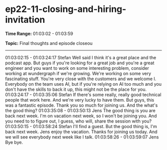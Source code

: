 # ep22-11-closing-and-hiring-invitation

**Time Range:** 01:03:02 - 01:03:59

**Topic:** Final thoughts and episode closeou

---

01:03:02:15 - 01:03:24:17
Stefan
Well said I think it's a great place and the podcast app. But guys if you're looking for a great job
and you're a great engineer and you want to work on some interesting problem, consider
working at wundergraph if we're growing. We're working on some very fascinating stuff. You're
very close with the customers and we welcome I. Everybody on the team uses AI, but if you're
relying on AI too much and you don't have the skills to back it up, this might not be the place for
you.
01:03:24:17 - 01:03:35:06
Stefan
If there's some really, really good technical people that work here. And we're very lucky to have
them. But guys, this was a fantastic episode. Thank you so much for joining us. And the what's
the good thing?
01:03:35:08 - 01:03:50:13
Jens
The good thing is you are back next week. I'm on vacation next week, so I won't be joining you.
And you need to to figure out, I guess, who will, share the session with you?
01:03:50:15 - 01:03:58:24
Stefan
I'll find a guest. But the good thing is, I'm back next week. Jens enjoy the vacation. Thanks for
joining us today. And we will see everybody next week like I talk.
01:03:58:26 - 01:03:59:07
Jens
Bye bye.